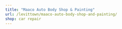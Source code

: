 ```yaml
---
title: "Maaco Auto Body Shop & Painting"
url: /levittown/maaco-auto-body-shop-and-painting/
shop: car repair
---
```

